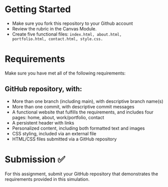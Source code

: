 # Getting Started

- Make sure you fork this repository to your Github account
- Review the rubric in the Canvas Module.
- Create five functional files: <code>index.html, about.html, portfolio.html, contact.html, style.css.</code>

# Requirements

Make sure you have met all of the following requirements:

## GitHub repository, with:
- More than one branch (including main), with descriptive branch name(s)
- More than one commit, with descriptive commit messages
- A functional website that fulfills the requirements, and includes four pages: home, about, work/portfolio, contact
- A persistent header with links
- Personalized content, including both formatted text and images
- CSS styling, included via an external file
- HTML/CSS files submitted via a GitHub repository

# Submission ✅

For this assignment, submit your GitHub repository that demonstrates the requirements provided in this simulation. 
